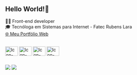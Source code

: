 ## Hello World!👋
👩‍💻 Front-end developer   
🎓 Tecnóloga em Sistemas para Internet - Fatec Rubens Lara   
<a href="https://gabinag.github.io/portfolio/" target="__blank">🌐 Meu Portfólio Web</a>

<div style="display: inline_block"><br>
 <img align="center" alt="Icon-HTML" height="30" width="40" src="https://cdn.jsdelivr.net/gh/devicons/devicon@latest/icons/html5/html5-original.svg">
 <img align="center" alt="Icon-CSS" height="30" width="40" src="https://cdn.jsdelivr.net/gh/devicons/devicon@latest/icons/css3/css3-original.svg">
 <img align="center" alt="Icon-JS" height="30" width="40" src="https://cdn.jsdelivr.net/gh/devicons/devicon@latest/icons/javascript/javascript-original.svg">
 <img align="center" alt="Icon-JS" height="30" width="40" src="https://cdn.jsdelivr.net/gh/devicons/devicon@latest/icons/react/react-original.svg">
</div>
 
 ##
 
 <div> 
  <a href = "mailto:gabriela.nagamuta@gmail.com" target="_blank"><img src="https://img.shields.io/badge/-Gmail-%23333?style=for-the-badge&logo=gmail&logoColor=white"></a>
  <a href="https://www.linkedin.com/in/gabriela-nagamuta-718b84211/" target="_blank"><img src="https://img.shields.io/badge/-LinkedIn-%230077B5?style=for-the-badge&logo=linkedin&logoColor=white"></a> 
 </div>

